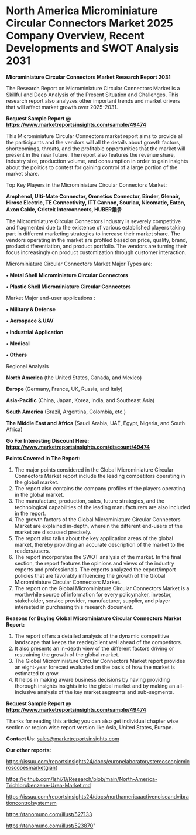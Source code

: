 # North America Microminiature Circular Connectors Market 2025 Company Overview, Recent Developments and SWOT Analysis 2031

<strong>Microminiature Circular Connectors Market Research Report 2031</strong>

The Research Report on Microminiature Circular Connectors Market is a Skillful and Deep Analysis of the Present Situation and Challenges. This research report also analyzes other important trends and market drivers that will affect market growth over 2025-2031.

<strong>Request Sample Report @ <a href=https://www.marketreportsinsights.com/sample/49474>https://www.marketreportsinsights.com/sample/49474</a></strong>

This Microminiature Circular Connectors market report aims to provide all the participants and the vendors will all the details about growth factors, shortcomings, threats, and the profitable opportunities that the market will present in the near future. The report also features the revenue share, industry size, production volume, and consumption in order to gain insights about the politics to contest for gaining control of a large portion of the market share.

Top Key Players in the Microminiature Circular Connectors Market:

<strong>Amphenol, Ulti-Mate Connector, Omnetics Connector, Binder, Glenair, Hirose Electric, TE Connectivity, ITT Cannon, Souriau, Nicomatic, Eaton, Axon Cable, Cristek Interconnects, HUBER䥁촑</strong>

The Microminiature Circular Connectors Industry is severely competitive and fragmented due to the existence of various established players taking part in different marketing strategies to increase their market share. The vendors operating in the market are profiled based on price, quality, brand, product differentiation, and product portfolio. The vendors are turning their focus increasingly on product customization through customer interaction.

Microminiature Circular Connectors Market Major Types are:

<strong>•  Metal Shell Microminiature Circular Connectors

•  Plastic Shell Microminiature Circular Connectors</strong>

Market Major end-user applications :

<strong>•  Military & Defense

•  Aerospace & UAV

•  Industrial Application

•  Medical

•  Others</strong>

Regional Analysis

</u><strong><b>North America</b></strong> (the United States, Canada, and Mexico)

<strong><b>Europe </b></strong>(Germany, France, UK, Russia, and Italy)

<strong><b>Asia-Pacific</b></strong> (China, Japan, Korea, India, and Southeast Asia)

<strong><b>South America</b></strong> (Brazil, Argentina, Colombia, etc.)

<strong><b>The Middle East and Africa</b></strong> (Saudi Arabia, UAE, Egypt, Nigeria, and South Africa)

<strong>Go For Interesting Discount Here: <a href=https://www.marketreportsinsights.com/discount/49474>https://www.marketreportsinsights.com/discount/49474</a></strong>

<strong>Points Covered in The Report:</strong>
<ol>
  <li>The major points considered in the Global Microminiature Circular Connectors Market report include the leading competitors operating in the global market.</li>
  <li>The report also contains the company profiles of the players operating in the global market.</li>
  <li>The manufacture, production, sales, future strategies, and the technological capabilities of the leading manufacturers are also included in the report.</li>
  <li>The growth factors of the Global Microminiature Circular Connectors Market are explained in-depth, wherein the different end-users of the market are discussed precisely.</li>
  <li>The report also talks about the key application areas of the global market, thereby providing an accurate description of the market to the readers/users.</li>
  <li>The report incorporates the SWOT analysis of the market. In the final section, the report features the opinions and views of the industry experts and professionals. The experts analyzed the export/import policies that are favorably influencing the growth of the Global Microminiature Circular Connectors Market.</li>
  <li>The report on the Global Microminiature Circular Connectors Market is a worthwhile source of information for every policymaker, investor, stakeholder, service provider, manufacturer, supplier, and player interested in purchasing this research document.</li>
</ol>
<strong>Reasons for Buying Global Microminiature Circular Connectors Market Report:</strong>

<ol>
  <li>The report offers a detailed analysis of the dynamic competitive landscape that keeps the reader/client well ahead of the competitors.</li>
  <li>It also presents an in-depth view of the different factors driving or restraining the growth of the global market.</li>
  <li>The Global Microminiature Circular Connectors Market report provides an eight-year forecast evaluated on the basis of how the market is estimated to grow.</li>
  <li>It helps in making aware business decisions by having providing thorough insights insights into the global market and by making an all-inclusive analysis of the key market segments and sub-segments.</li>
</ol>
<strong>Request Sample Report @ <a href=https://www.marketreportsinsights.com/sample/49474>https://www.marketreportsinsights.com/sample/49474</a></strong>


Thanks for reading this article; you can also get individual chapter wise section or region wise report version like Asia, United States, Europe.

<strong>Contact Us:</strong>
sales@marketreportsinsights.com

<strong>Our other reports:</strong>

<a href=https://issuu.com/reportsinsights24/docs/europelaboratorystereoscopicmicroscopesmarketgiant>https://issuu.com/reportsinsights24/docs/europelaboratorystereoscopicmicroscopesmarketgiant</a>

<a href=https://github.com/Ishi78/Research/blob/main/North-America-Trichlorobenzene-Urea-Market.md>https://github.com/Ishi78/Research/blob/main/North-America-Trichlorobenzene-Urea-Market.md</a>

<a href=https://issuu.com/reportsinsights24/docs/northamericaactivenoiseandvibrationcontrolsystemsm>https://issuu.com/reportsinsights24/docs/northamericaactivenoiseandvibrationcontrolsystemsm</a>

<a href=https://tanomuno.com/illust/527133>https://tanomuno.com/illust/527133</a>

<a href=https://tanomuno.com/illust/523870>https://tanomuno.com/illust/523870</a>"
